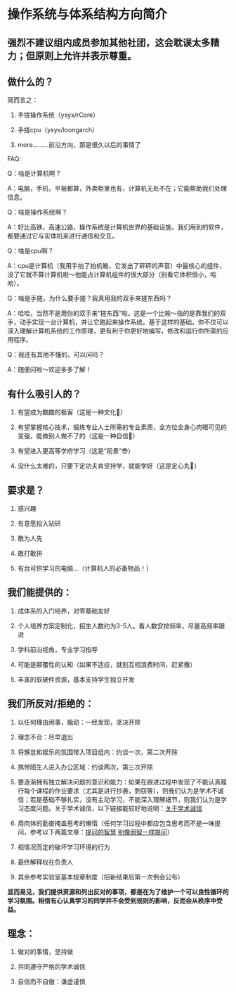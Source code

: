 # 操作系统与体系结构方向简介

## 强烈不建议组内成员参加其他社团，这会耽误太多精力；但原则上允许并表示尊重。

## 做什么的？

简而言之：

1. 手搓操作系统（ysyx/rCore）

2. 手搓cpu（ysyx/loongarch）

3. more………前沿方向，那是很久以后的事情了

FAQ:

Q：啥是计算机啊？

A：电脑，手机，平板都算，外卖柜里也有，计算机无处不在；它能帮助我们处理信息。

Q：啥是操作系统啊？

A：好比高铁，高速公路，操作系统是计算机世界的基础设施，我们用到的软件，都要通过它与实体机来进行通信和交互。

Q：啥是cpu啊？

A：cpu是计算机（我用手拍了拍机箱，它发出了砰砰的声音）中最核心的组件，没了它就不算计算机啦～他能占计算机组件的很大部分（别看它体积很小，哈哈）。

Q：啥是手搓，为什么要手搓？我真用我的双手来搓东西吗？

A：哈哈，当然不是用你的双手来“搓东西”啦。这是一个比喻～指的是靠我们的双手，动手实现一台计算机，并让它跑起来操作系统。基于这样的基础，你不仅可以深入理解计算机系统的工作原理，更有利于你更好地编写，修改和运行你所需的应用程序。

Q：我还有其他不懂的，可以问吗？

A：随便问啦～欢迎多多了解！

## 有什么吸引人的？

1. 有望成为酷酷的极客（这是一种文化🤙）

2. 有望掌握核心技术，锻炼专业人士所需的专业素质，全方位全身心肉眼可见的变强，能做别人做不了的（这是一种自信🤏）

3. 有望进入更高等学府学习（这是“前景”😎）

4. 没什么太难的，只要下定功夫肯坚持学，就能学好（这是定心丸🤤）

## 要求是？

1. 感兴趣

2. 有意愿投入钻研

3. 敢为人先

4. 敢打敢拼

5. 有台可供学习的电脑…（计算机人的必备物品！）

## 我们能提供的：

1. 成体系的入门培养，对零基础友好

2. 个人培养方案定制化，招生人数约为3-5人。看人数安排频率，尽量高频率跟进

3. 学科前沿视角，专业学习指导

4. 可能是颠覆性的认知（如果不适应，就别互相浪费时间，赶紧撤）

5. 丰富的软硬件资源，基本支持学生独立开发

## 我们所反对/拒绝的：

1. 以任何理由闹事，煽动：一经发现，坚决开除

2. 理念不合：尽早退出

3. 将懈怠和娱乐的氛围带入项目组内：约谈一次，第二次开除

4. 携带陌生人进入办公区域：约谈两次，第三次开除

5. 要逐渐拥有独立解决问题的意识和能力：如果在跟进过程中发现了不能认真履行每个课程的作业要求（尤其是进行抄袭，剽窃等），则我们认为是学术不诚信；若是基础不够扎实，没有主动学习，不能深入理解细节，则我们认为是学习态度问题。关于学术诚信，以下链接能较好地说明：[关于学术诚信](https://ysyx.oscc.cc/slides/2306/01.html#/%E4%B8%93%E4%B8%9A%E4%B8%96%E7%95%8C%E8%A7%821---%E5%AD%A6%E6%9C%AF%E8%AF%9A%E4%BF%A1)

6. 用肉体的勤奋掩盖思考的懒惰（任何学习过程中都应包含思考而不是一味提问，参考以下两篇文章：[提问的智慧](https://github.com/ryanhanwu/How-To-Ask-Questions-The-Smart-Way/blob/main/README-zh_CN.md) [别像弱智一样提问](https://github.com/tangx/Stop-Ask-Questions-The-Stupid-Ways/blob/master/README.md)）

7. 视情况而定的破坏学习环境的行为

8. 最终解释权在负责人

9. 其余参考实验室基本规章制度（招新结束后第一次例会公布）



**显而易见，我们提供资源和列出反对的事项，都是在为了维护一个可以良性循环的学习氛围。相信有心认真学习的同学并不会受到规则的影响，反而会从秩序中受益。**



## 理念：

1. 做对的事情，坚持做

2. 共同遵守严格的学术诚信

3. 自信而不自傲：谦虚谨慎
